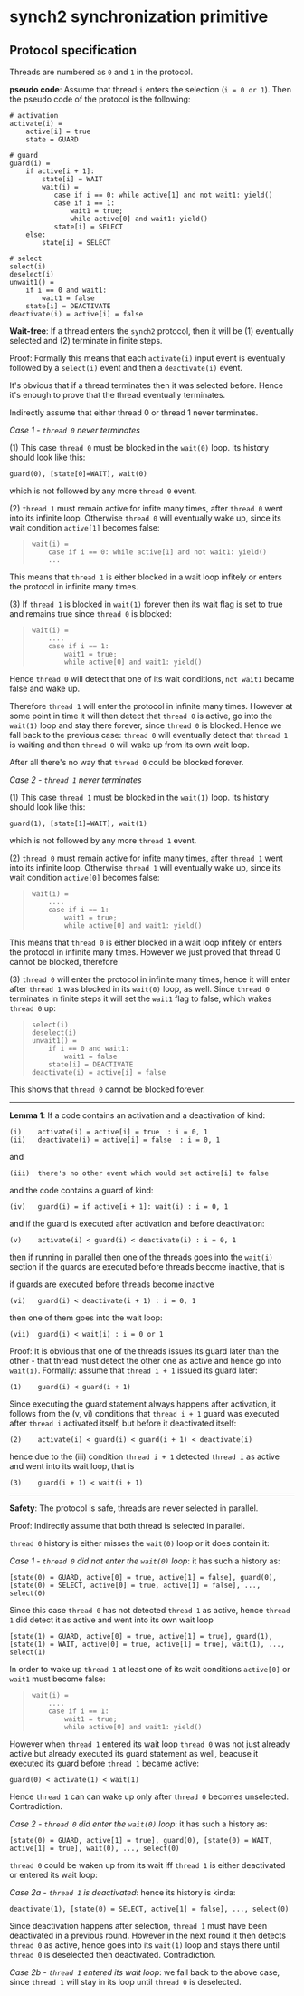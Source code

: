synch2 synchronization primitive
===============================================================================


Protocol specification
-------------------------------------------------------------------------------

Threads are numbered as `0` and `1` in the protocol.

**pseudo code**: Assume that thread `i` enters the selection (`i = 0 or 1`). Then the pseudo code of the protocol is the following:

    # activation
    activate(i) = 
        active[i] = true
        state = GUARD

    # guard
    guard(i) = 
		if active[i + 1]: 
            state[i] = WAIT
            wait(i) =
               case if i == 0: while active[1] and not wait1: yield()
               case if i == 1: 
                   wait1 = true; 
                   while active[0] and wait1: yield()
               state[i] = SELECT
        else: 
            state[i] = SELECT

    # select
    select(i)
    deselect(i)
    unwait1() = 
        if i == 0 and wait1:
            wait1 = false
        state[i] = DEACTIVATE
    deactivate(i) = active[i] = false


**Wait-free**: If a thread enters the `synch2` protocol, then it will be (1) eventually selected and (2) terminate in finite steps.

Proof: Formally this means that each `activate(i)` input event is eventually followed by a  `select(i)` event and then a `deactivate(i)` event.

It's obvious that if a thread terminates then it was selected before. Hence it's enough to prove that the thread eventually terminates.

Indirectly assume that either thread 0 or thread 1 never terminates. 

_Case 1 - `thread 0` never terminates_

(1) This case `thread 0` must be blocked in the `wait(0)` loop. Its history should look like this:

    guard(0), [state[0]=WAIT], wait(0)

which is not followed by any more `thread 0` event.

(2) `thread 1` must remain active for infite many times, after `thread 0` went into its infinite loop. Otherwise `thread 0` will eventually wake up, since its wait condition `active[1]` becomes false:

>     wait(i) =
>         case if i == 0: while active[1] and not wait1: yield()
>         ...

This means that `thread 1` is either blocked in a wait loop infitely or enters the protocol in infinite many times.

(3) If `thread 1` is blocked in `wait(1)` forever then its wait flag is set to true and remains true since `thread 0` is blocked:

>     wait(i) =
>         ....
>         case if i == 1: 
>             wait1 = true; 
>             while active[0] and wait1: yield()

Hence `thread 0` will detect that one of its wait conditions, `not wait1` became false and wake up. 

Therefore `thread 1` will enter the protocol in infinite many times. However at some point in time it will then detect that `thread 0` is active, go into the `wait(1)` loop and stay there forever, since `thread 0` is blocked. Hence we fall back to the previous case: `thread 0` will eventually detect that `thread 1` is waiting and then `thread 0` will wake up from its own wait loop.

After all there's no way that `thread 0` could be blocked forever.

_Case 2 - `thread 1` never terminates_

(1) This case `thread 1` must be blocked in the `wait(1)` loop. Its history should look like this:

    guard(1), [state[1]=WAIT], wait(1)

which is not followed by any more `thread 1` event.

(2) `thread 0` must remain active for infite many times, after `thread 1` went into its infinite loop. Otherwise `thread 1` will eventually wake up, since its wait condition `active[0]` becomes false:

>     wait(i) =
>         ....
>         case if i == 1: 
>             wait1 = true; 
>             while active[0] and wait1: yield()


This means that `thread 0` is either blocked in a wait loop infitely or enters the protocol in infinite many times. However we just proved that thread 0 cannot be blocked, therefore

(3) `thread 0` will enter the protocol in infinite many times, hence it will enter after `thread 1` was blocked in its `wait(0)` loop, as well. Since `thread 0` terminates in finite steps it will set the `wait1` flag to false, which wakes `thread 0` up:

>     select(i)
>     deselect(i)
>     unwait1() = 
>         if i == 0 and wait1:
>             wait1 = false
>         state[i] = DEACTIVATE
>     deactivate(i) = active[i] = false

This shows that `thread 0` cannot be blocked forever.

---

**Lemma 1**: If a code contains an activation and a deactivation of kind:

    (i)    activate(i) = active[i] = true  : i = 0, 1
    (ii)   deactivate(i) = active[i] = false  : i = 0, 1

and 

    (iii)  there's no other event which would set active[i] to false

and the code contains a guard of kind:

    (iv)   guard(i) = if active[i + 1]: wait(i) : i = 0, 1

and if the guard is executed after activation and before deactivation:

    (v)    activate(i) < guard(i) < deactivate(i) : i = 0, 1

then if running in parallel then one of the threads goes into the `wait(i)` section if the guards are executed before threads become inactive, that is

if guards are executed before threads become inactive

    (vi)   guard(i) < deactivate(i + 1) : i = 0, 1

then one of them goes into the wait loop:

    (vii)  guard(i) < wait(i) : i = 0 or 1

Proof: It is obvious that one of the threads issues its guard later than the other - that thread must detect the other one as active and hence go into `wait(i)`. Formally: assume that `thread i + 1` issued its guard later:

    (1)    guard(i) < guard(i + 1)

Since executing the guard statement always happens after activation, it follows from the (v, vi) conditions that `thread i + 1` guard was executed after `thread i` activated itself, but before it deactivated itself:

    (2)    activate(i) < guard(i) < guard(i + 1) < deactivate(i)

hence due to the (iii) condition `thread i + 1` detected `thread i` as active and went into its wait loop, that is

    (3)    guard(i + 1) < wait(i + 1)

---

**Safety**: The protocol is safe, threads are never selected in parallel.
 
Proof: Indirectly assume that both thread is selected in parallel.

`thread 0` history is either misses the `wait(0)` loop or it does contain it:

_Case 1 - `thread 0` did not enter the `wait(0)` loop_: it has such a history as:

    [state(0) = GUARD, active[0] = true, active[1] = false], guard(0), 
    [state(0) = SELECT, active[0] = true, active[1] = false], ..., select(0)

Since this case `thread 0` has not detected `thread 1` as active, hence `thread 1` did detect it as active and went into its own wait loop

    [state(1) = GUARD, active[0] = true, active[1] = true], guard(1), 
    [state(1) = WAIT, active[0] = true, active[1] = true], wait(1), ..., select(1)
    
In order to wake up `thread 1` at least one of its wait conditions `active[0]` or `wait1` must become false:

>     wait(i) =
>         ....
>         case if i == 1: 
>             wait1 = true; 
>             while active[0] and wait1: yield()


However when `thread 1` entered its wait loop `thread 0` was not just already active but already executed its guard statement as well, beacuse it executed its guard before `thread 1` became active:

    guard(0) < activate(1) < wait(1)

Hence `thread 1` can can wake up only after `thread 0` becomes unselected. Contradiction.


_Case 2 - `thread 0` did enter the `wait(0)` loop_: it has such a history as:

    [state(0) = GUARD, active[1] = true], guard(0), [state(0) = WAIT, active[1] = true], wait(0), ..., select(0)

`thread 0` could be waken up from its wait iff `thread 1` is either deactivated or entered its wait loop:

_Case 2a - `thread 1` is deactivated_: hence its history is kinda:

    deactivate(1), [state(0) = SELECT, active[1] = false], ..., select(0)

Since deactivation happens after selection, `thread 1` must have been deactivated in a previous round. However in the next round it then detects `thread 0` as active, hence goes into its `wait(1)` loop and stays there until `thread 0` is deselected then deactivated. Contradiction.

_Case 2b - `thread 1` entered its wait loop_: we fall back to the above case, since `thread 1` will stay in its loop until `thread 0` is deselected.



